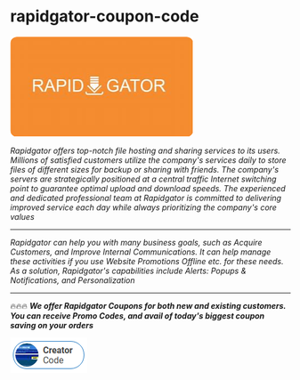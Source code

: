 # rapidgator-coupon-code

<img src="https://github.com/AdrianaColor/rapidgator-coupon-code/blob/main/rg.png"/>

*Rapidgator offers top-notch file hosting and sharing services to its users. Millions of satisfied customers utilize the company's services daily to store files of different sizes for backup or sharing with friends. The company's servers are strategically positioned at a central traffic Internet switching point to guarantee optimal upload and download speeds. The experienced and dedicated professional team at Rapidgator is committed to delivering improved service each day while always prioritizing the company's core values*

___

*Rapidgator can help you with many business goals, such as Acquire Customers, and Improve Internal Communications. It can help manage these activities if you use Website Promotions Offline etc. for these needs. As a solution, Rapidgator's capabilities include Alerts: Popups & Notifications, and Personalization*

___

🔥🔥🔥 ***We offer Rapidgator Coupons for both new and existing customers. You can receive Promo Codes, and avail of today's biggest coupon saving on your orders***

[<img src="https://github.com/AdrianaColor/rapidgator-coupon-code/blob/main/c.png"/>](https://bit.ly/3VROTwq)
